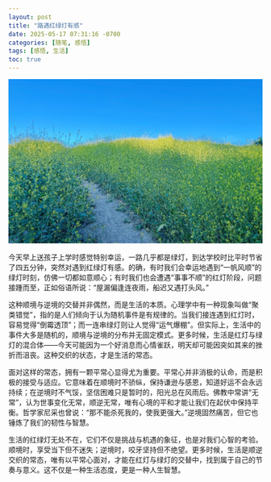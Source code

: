 ```yaml
---
layout: post
title: "路遇红绿灯有感"
date: 2025-05-17 07:31:16 -0700
categories: [随笔, 感悟]
tags: [感悟, 生活]
toc: true
---
```

![描述](/assets/img/路遇红绿灯有感/rs.jpg)

今天早上送孩子上学时感觉特别幸运，一路几乎都是绿灯，到达学校时比平时节省了四五分钟，突然对遇到红绿灯有感。的确，有时我们会幸运地遇到“一帆风顺”的绿灯时刻，仿佛一切都如意顺心；有时我们也会遭遇“事事不顺”的红灯阶段，问题接踵而至，正如俗语所说：“屋漏偏逢连夜雨，船迟又遇打头风。”

这种顺境与逆境的交替并非偶然，而是生活的本质。心理学中有一种现象叫做“聚类错觉”，指的是人们倾向于认为随机事件是有规律的。当我们接连遇到红灯时，容易觉得“倒霉透顶”；而一连串绿灯则让人觉得“运气爆棚”。但实际上，生活中的事件大多是随机的，顺境与逆境的分布并无固定模式。更多时候，生活是红灯与绿灯的混合体——今天可能因为一个好消息而心情雀跃，明天却可能因突如其来的挫折而沮丧。这种交织的状态，才是生活的常态。

面对这样的常态，拥有一颗平常心显得尤为重要。平常心并非消极的认命，而是积极的接受与适应。它意味着在顺境时不骄纵，保持谦逊与感恩，知道好运不会永远持续；在逆境时不气馁，坚信困难只是暂时的，阳光总在风雨后。佛教中常讲“无常”，认为世事变化无常，顺逆无常，唯有心境的平和才能让我们在起伏中保持平衡。哲学家尼采也曾说：“那不能杀死我的，使我更强大。”逆境固然痛苦，但它也锤炼了我们的韧性与智慧。

生活的红绿灯无处不在，它们不仅是挑战与机遇的象征，也是对我们心智的考验。顺境时，享受当下但不迷失；逆境时，咬牙坚持但不绝望。更多时候，生活是顺逆交织的常态，唯有以平常心面对，才能在红灯与绿灯的交替中，找到属于自己的节奏与意义。这不仅是一种生活态度，更是一种人生智慧。